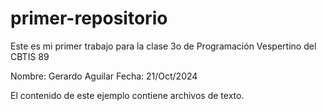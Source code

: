 # primer-repositorio

Este es mi primer trabajo para la clase
3o de Programación Vespertino del CBTIS 89

Nombre: Gerardo Aguilar
Fecha: 21/Oct/2024

El contenido de este ejemplo contiene archivos de texto.
